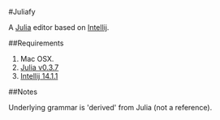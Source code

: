 #Juliafy


A [Julia](https://github.com/JuliaLang/julia) editor based on  [Intellij](https://www.jetbrains.com/).

##Requirements

1.  Mac OSX.
2. [Julia v0.3.7](https://s3.amazonaws.com/julialang/bin/osx/x64/0.3/julia-0.3.7-osx10.7+.dmg)
3. [Intellij 14.1.1](https://www.jetbrains.com/idea/download/)


##Notes

Underlying grammar is 'derived' from Julia (not a reference).

